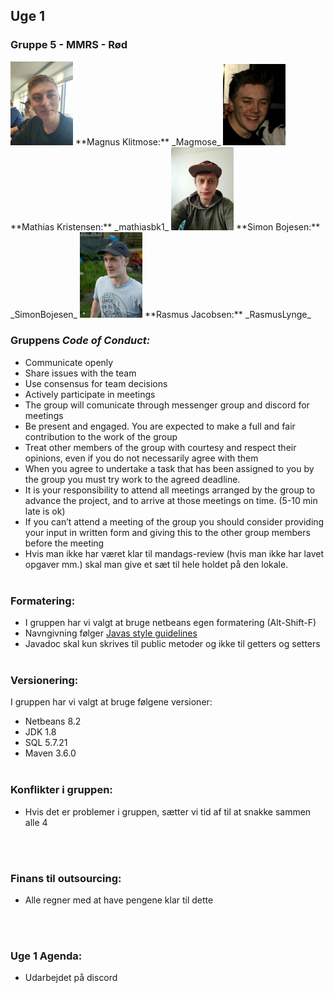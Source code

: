 ## Uge 1

### Gruppe 5 - MMRS - Rød
<img src="Magnus.png" width="100"/>  
**Magnus Klitmose:** _Magmose_  
  
<img src="Mathias.png" width="100"/>  
**Mathias Kristensen:** _mathiasbk1_
  
<img src="Simon.png" width="100"/>  
**Simon Bojesen:** _SimonBojesen_  
  
<img src="Rasmus.png" width="100"/>  
**Rasmus Jacobsen:** _RasmusLynge_  
  
  
### Gruppens _Code of Conduct:_
- Communicate openly
- Share issues with the team
- Use consensus for team decisions
- Actively participate in meetings
- The group will comunicate through messenger group and discord for meetings 
- Be present and engaged. You are expected to make a full and fair contribution to the work of the group
- Treat other members of the group with courtesy and respect their opinions, even if you do not necessarily agree with them
- When you agree to undertake a task that has been assigned to you by the group you must try work to the agreed deadline.
- It is your responsibility to attend all meetings arranged by the group to advance the project, and to arrive at those meetings on time. (5-10 min late is ok)
- If you can’t attend a meeting of the group you should consider providing your input in written form and giving this to the other group members before the meeting
- Hvis man ikke har været klar til mandags-review (hvis man ikke har lavet opgaver mm.) skal man give et sæt til hele holdet på den lokale.
  <br>
  <br>
  
### Formatering:
- I gruppen har vi valgt at bruge netbeans egen formatering (Alt-Shift-F)
- Navngivning følger [Javas style guidelines](https://google.github.io/styleguide/javaguide.html) 
- Javadoc skal kun skrives til public metoder og ikke til getters og setters
  <br>
  <br>
  
### Versionering:
I gruppen har vi valgt at bruge følgene versioner:
- Netbeans 8.2
- JDK 1.8
- SQL 5.7.21
- Maven 3.6.0
  <br>
  <br>
  
### Konflikter i gruppen:
 - Hvis det er problemer i gruppen, sætter vi tid af til at snakke sammen alle 4
  <br>
  <br>
  
### Finans til outsourcing:
 - Alle regner med at have pengene klar til dette
  <br>
  <br>
  
### Uge 1 Agenda: 
- Udarbejdet på discord
  <br>
  <br>
